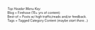 
  <style type="text/css">
        .e-mail:before {
            content: attr(data-website) "\0040" attr(data-user);
            unicode-bidi: bidi-override;
            direction: rtl;
        }
    </style>

<br />

<div style="font-size: 7px;" >
 <i>Top Header Menu Key</i>:<br />
    Blog = Firehose (15+ yrs of content) <br />
    Best-of = Posts w/ high traffic/reads and/or feedback. <br />
    Tags = Tagged Category Content (maybe <i>start there</i>...)
</div>
